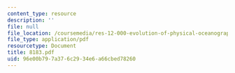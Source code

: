 ```yaml
---
content_type: resource
description: ''
file: null
file_location: /coursemedia/res-12-000-evolution-of-physical-oceanography-spring-2007/96e00b797a376c2934e6a66cbed78260_8183.pdf
file_type: application/pdf
resourcetype: Document
title: 8183.pdf
uid: 96e00b79-7a37-6c29-34e6-a66cbed78260
---
```


